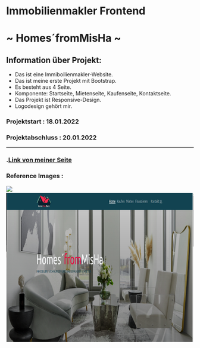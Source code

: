 # Immobilienmakler Frontend 

#  ~ Homes´fromMisHa ~

## Information über Projekt:

- Das ist eine Immiboilienmakler-Website.
- Das ist meine erste Projekt mit Bootstrap.
- Es besteht aus 4 Seite.
- Komponente: Startseite, Mietenseite, Kaufenseite, Kontaktseite.
- Das Projekt ist Responsive-Design.
- Logodesign gehört mir.


### Projektstart : 18.01.2022
### Projektabschluss : 20.01.2022

--------------------------------------------------------------

### .[Link von meiner Seite]( https://sevdeorscelik.github.io/Homes-fromMisHa/)

### Reference Images :

<img src="images/readme.gif" height="400" /> <img src="images/ss.png" height="400"/>